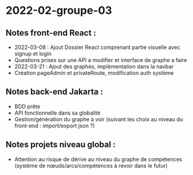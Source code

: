 # 2022-02-groupe-03

## Notes front-end React : 

- 2022-03-08 : Ajout Dossier React comprenant partie visuelle avec signup et login
- Questions prises sur une API a modifier et interface de graphe a faire
- 2022-03-21 : Ajout des graphes, implémentation dans la navbar 
- Création pageAdmin et privateRoute, modification auth système


## Notes back-end Jakarta :

- BDD prête
- API fonctionnelle dans sa globalité
- Gestion/génération du graphe à voir (suivant les choix au niveau du front-end : import/export json ?)

## Notes projets niveau global :

- Attention au risque de dérive au niveau du graphe de compétences (système de nœuds/arcs/compétences à revoir dans le futur)
